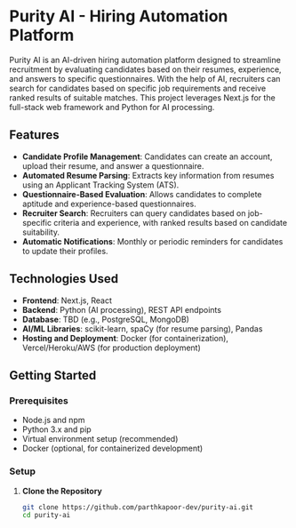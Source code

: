 # Purity AI - Hiring Automation Platform

Purity AI is an AI-driven hiring automation platform designed to streamline recruitment by evaluating candidates based on their resumes, experience, and answers to specific questionnaires. With the help of AI, recruiters can search for candidates based on specific job requirements and receive ranked results of suitable matches. This project leverages Next.js for the full-stack web framework and Python for AI processing.

## Features

- **Candidate Profile Management**: Candidates can create an account, upload their resume, and answer a questionnaire.
- **Automated Resume Parsing**: Extracts key information from resumes using an Applicant Tracking System (ATS).
- **Questionnaire-Based Evaluation**: Allows candidates to complete aptitude and experience-based questionnaires.
- **Recruiter Search**: Recruiters can query candidates based on job-specific criteria and experience, with ranked results based on candidate suitability.
- **Automatic Notifications**: Monthly or periodic reminders for candidates to update their profiles.

## Technologies Used

- **Frontend**: Next.js, React
- **Backend**: Python (AI processing), REST API endpoints
- **Database**: TBD (e.g., PostgreSQL, MongoDB)
- **AI/ML Libraries**: scikit-learn, spaCy (for resume parsing), Pandas
- **Hosting and Deployment**: Docker (for containerization), Vercel/Heroku/AWS (for production deployment)

## Getting Started

### Prerequisites

- Node.js and npm
- Python 3.x and pip
- Virtual environment setup (recommended)
- Docker (optional, for containerized development)

### Setup

1. **Clone the Repository**

   ```bash
   git clone https://github.com/parthkapoor-dev/purity-ai.git
   cd purity-ai
   ```
